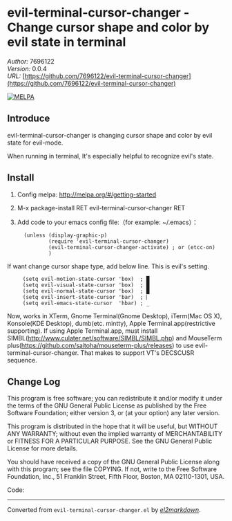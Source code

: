 # evil-terminal-cursor-changer - Change cursor shape and color by evil state in terminal

*Author:* 7696122<br>
*Version:* 0.0.4<br>
*URL:* [https://github.com/7696122/evil-terminal-cursor-changer](https://github.com/7696122/evil-terminal-cursor-changer)<br>

[![MELPA](http://melpa.org/packages/evil-terminal-cursor-changer-badge.svg)](http://melpa.org/#/evil-terminal-cursor-changer)

## Introduce ##

evil-terminal-cursor-changer is changing cursor shape and color by evil state for evil-mode.

When running in terminal, It's especially helpful to recognize evil's state.

## Install ##

1. Config melpa: http://melpa.org/#/getting-started

2. M-x package-install RET evil-terminal-cursor-changer RET

3. Add code to your emacs config file:（for example: ~/.emacs）：

         (unless (display-graphic-p)
                 (require 'evil-terminal-cursor-changer)
                 (evil-terminal-cursor-changer-activate) ; or (etcc-on)
                 )

If want change cursor shape type, add below line. This is evil's setting.

         (setq evil-motion-state-cursor 'box)  ; █
         (setq evil-visual-state-cursor 'box)  ; █
         (setq evil-normal-state-cursor 'box)  ; █
         (setq evil-insert-state-cursor 'bar)  ; ⎸
         (setq evil-emacs-state-cursor  'hbar) ; _

Now, works in XTerm, Gnome Terminal(Gnome Desktop), iTerm(Mac OS
X), Konsole(KDE Desktop), dumb(etc. mintty), Apple
Terminal.app(restrictive supporting). If using Apple Terminal.app,
must install SIMBL(http://www.culater.net/software/SIMBL/SIMBL.php)
and MouseTerm
plus(https://github.com/saitoha/mouseterm-plus/releases) to use
evil-terminal-cursor-changer. That makes to support VT's DECSCUSR
sequence.

## Change Log

This program is free software; you can redistribute it and/or
modify it under the terms of the GNU General Public License as
published by the Free Software Foundation; either version 3, or
(at your option) any later version.

This program is distributed in the hope that it will be useful,
but WITHOUT ANY WARRANTY; without even the implied warranty of
MERCHANTABILITY or FITNESS FOR A PARTICULAR PURPOSE.  See the GNU
General Public License for more details.

You should have received a copy of the GNU General Public License
along with this program; see the file COPYING.  If not, write to
the Free Software Foundation, Inc., 51 Franklin Street, Fifth
Floor, Boston, MA 02110-1301, USA.

Code:


---
Converted from `evil-terminal-cursor-changer.el` by [*el2markdown*](https://github.com/Lindydancer/el2markdown).
